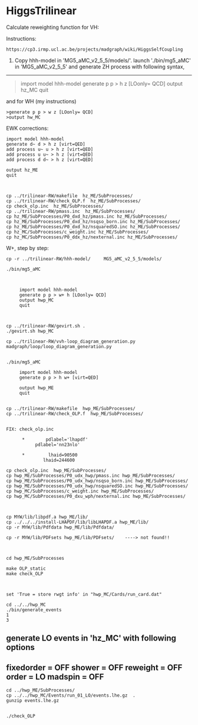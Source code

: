 # HiggsTrilinear

Calculate reweighting function for VH:

Instructions:

    https://cp3.irmp.ucl.ac.be/projects/madgraph/wiki/HiggsSelfCoupling
    

    
    
    
    
    
1. Copy hhh-model in 'MG5_aMC_v2_5_5/models/'. 
   launch './bin/mg5_aMC' in 'MG5_aMC_v2_5_5' and generate 
   ZH process with following syntax, 
----------------------------------
>import model hhh-model
>generate p p > h z [LOonly= QCD]
>output hz_MC
>quit


and for WH (my instructions)

    >generate p p > w z [LOonly= QCD]
    >output hw_MC
    

    
EWK corrections:
    
    import model hhh-model
    generate d~ d > h z [virt=QED]
    add process u~ u > h z [virt=QED]
    add process u u~ > h z [virt=QED]
    add process d d~ > h z [virt=QED]
    
    output hz_ME
    quit
    


    cp ../trilinear-RW/makefile  hz_ME/SubProcesses/
    cp ../trilinear-RW/check_OLP.f  hz_ME/SubProcesses/
    cp check_olp.inc  hz_ME/SubProcesses/
    cp ../trilinear-RW/pmass.inc  hz_ME/SubProcesses/
    cp hz_ME/SubProcesses/P0_dxd_hz/pmass.inc hz_ME/SubProcesses/
    cp hz_ME/SubProcesses/P0_dxd_hz/nsqso_born.inc hz_ME/SubProcesses/
    cp hz_ME/SubProcesses/P0_dxd_hz/nsquaredSO.inc hz_ME/SubProcesses/
    cp hz_MC/SubProcesses/c_weight.inc hz_ME/SubProcesses/
    cp hz_MC/SubProcesses/P0_ddx_hz/nexternal.inc hz_ME/SubProcesses/

    
    
    
W+, step by step:
    
    
    cp -r ../trilinear-RW/hhh-model/     MG5_aMC_v2_5_5/models/
    
    ./bin/mg5_aMC
    
    
 
         import model hhh-model
         generate p p > w+ h [LOonly= QCD]
         output hwp_MC
         quit

    
    
    cp ../trilinear-RW/gevirt.sh .
    ./gevirt.sh hwp_MC
         
    cp ../trilinear-RW/vvh-loop_diagram_generation.py madgraph/loop/loop_diagram_generation.py

    
    ./bin/mg5_aMC    
    
         import model hhh-model
         generate p p > h w+ [virt=QED]
            
         output hwp_ME
         quit
 
 
    cp ../trilinear-RW/makefile  hwp_ME/SubProcesses/
    cp ../trilinear-RW/check_OLP.f  hwp_ME/SubProcesses/
    
    
    FIX: check_olp.inc 
          
          *        pdlabel='lhapdf'
               pdlabel='nn23nlo'

          *         lhaid=90500
                  lhaid=244600
    
    cp check_olp.inc  hwp_ME/SubProcesses/
    cp hwp_ME/SubProcesses/P0_udx_hwp/pmass.inc hwp_ME/SubProcesses/
    cp hwp_ME/SubProcesses/P0_udx_hwp/nsqso_born.inc hwp_ME/SubProcesses/
    cp hwp_ME/SubProcesses/P0_udx_hwp/nsquaredSO.inc hwp_ME/SubProcesses/
    cp hwp_MC/SubProcesses/c_weight.inc hwp_ME/SubProcesses/
    cp hwp_MC/SubProcesses/P0_dxu_wph/nexternal.inc hwp_ME/SubProcesses/

    
    
    cp MYW/lib/libpdf.a hwp_ME/lib/
    cp ../../../install-LHAPDF/lib/libLHAPDF.a hwp_ME/lib/
    cp -r MYW/lib/Pdfdata hwp_ME/lib/Pdfdata/
    
    cp -r MYW/lib/PDFsets hwp_ME/lib/PDFsets/    ----> not found!!
    
    
    
    cd hwp_ME/SubProcesses
    
    make OLP_static
    make check_OLP



    set 'True = store rwgt info' in "hwp_MC/Cards/run_card.dat"

    cd ../../hwp_MC
    ./bin/generate_events
    1
    3
    
generate LO events in 'hz_MC' with following options 
-----------------
fixedorder = OFF
shower     = OFF
reweight   = OFF
order      = LO
madspin    = OFF
-----------------


    cd ../hwp_ME/SubProcesses/
    cp ../../hwp_MC/Events/run_01_LO/events.lhe.gz  .
    gunzip events.lhe.gz
    

    ./check_OLP
    
    